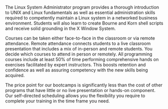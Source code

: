 The Linux System Administrator program provides a thorough introduction to UNIX and Linux fundamentals as well as essential administration skills required to competently maintain a Linux system in a networked business environment. Students will also learn to create Bourne and Korn shell scripts and receive solid grounding in the X Window System.

Courses can be taken either face-to-face in the classroom or via remote attendance. Remote attendance connects students to a live classroom presentation that includes a mix of in-person and remote students. You decide which courses to attend in person or remotely. All programming courses include at least 50% of time performing comprehensive hands on exercises facilitated by expert instructors. This boosts retention and confidence as well as assuring competency with the new skills being acquired.

The price point for our bootcamps is significantly less than the cost of other programs that have little or no live presentation or hands-on component. Our self-directed scheduling allows you the flexibility you require to complete your training in the time frame you need.
